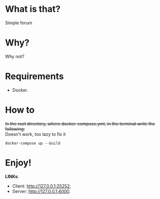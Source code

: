 # What is that?
Simple forum
# Why?
Why not?
# Requirements
- Docker.
# How to
~~In the root directory, where docker-compose.yml, in the terminal write the following:~~<br />
Doesn't work, too lazy to fix it<br />
```console
docker-compose up --build
```
# Enjoy!
**LINKs**:
- Client: http://127.0.0.1:25252;
- Server: http://127.0.0.1:4000.
